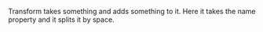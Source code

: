 Transform takes something and adds something to it. Here it takes the name property and it splits it by space. 